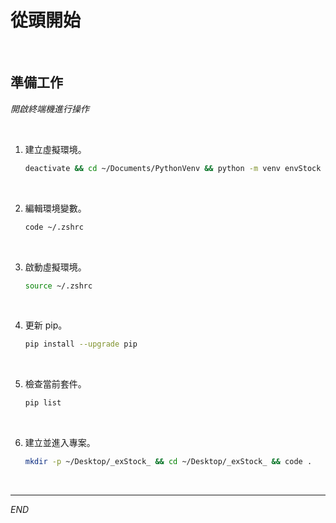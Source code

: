 # 從頭開始

<br>

## 準備工作

_開啟終端機進行操作_

<br>

1. 建立虛擬環境。

    ```bash
    deactivate && cd ~/Documents/PythonVenv && python -m venv envStock
    ```

<br>

2. 編輯環境變數。

    ```bash
    code ~/.zshrc
    ```

<br>

3. 啟動虛擬環境。

    ```bash
    source ~/.zshrc
    ```

<br>

4. 更新 pip。

    ```bash
    pip install --upgrade pip
    ```

<br>

5. 檢查當前套件。

    ```bash
    pip list
    ```

<br>

6. 建立並進入專案。

    ```bash
    mkdir -p ~/Desktop/_exStock_ && cd ~/Desktop/_exStock_ && code .
    ```

<br>

___

_END_